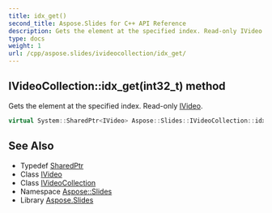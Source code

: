 ```yaml
---
title: idx_get()
second_title: Aspose.Slides for C++ API Reference
description: Gets the element at the specified index. Read-only IVideo.
type: docs
weight: 1
url: /cpp/aspose.slides/ivideocollection/idx_get/
---
```

## IVideoCollection::idx_get(int32_t) method


Gets the element at the specified index. Read-only [IVideo](../../ivideo/).

```cpp
virtual System::SharedPtr<IVideo> Aspose::Slides::IVideoCollection::idx_get(int32_t index)=0
```

## See Also

* Typedef [SharedPtr](../../system/sharedptr/)
* Class [IVideo](../ivideo/)
* Class [IVideoCollection](./)
* Namespace [Aspose::Slides](../)
* Library [Aspose.Slides](../../)